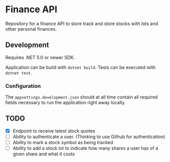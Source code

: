 # Finance API

Repository for a finance API to store track and store stocks with lots and other personal finances.

## Development

Requires .NET 5.0 or newer SDK.

Application can be build with `dotnet build`.
Tests can be executed with `dotnet test`.

### Configuration

The `appsettings.development.json` should at all time contain all required fields necessary to run the application right away locally.

## TODO

- [x] Endpoint to receive latest stock quotes
- [ ] Ability to authenticate a user. (Thinking to use Github for authentication)
- [ ] Ability to mark a stock symbol as being tracked
- [ ] Ability to add a stock lot to indicate how many shares a user has of a given share and what it costs
